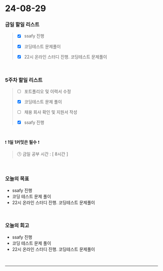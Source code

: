 # 24-08-29
### 금일 할일 리스트
> - [x]  ssafy 진행
>
> - [x]  코딩테스트 문제풀이
>
> - [x]  22시 온라인 스터디 진행. 코딩테스트 문제풀이

<br/>

### 5주차 할일 리스트  
> - [ ]  포트폴리오 및 이력서 수정
>
> - [x]  코딩테스트 문제 풀이
>
> - [ ]  채용 회사 확인 및 지원서 작성
>
> - [x]  ssafy 진행

<br/>

❗ **1일 1커밋은 필수** ❗
> 🕒 금일 공부 시간 : [ 8시간 ]

<br/>

### 오늘의 목표
- ssafy 진행
- 코딩 테스트 문제 풀이
- 22시 온라인 스터디 진행. 코딩테스트 문제풀이

<br>

### 오늘의 회고
- ssafy 진행
- 코딩 테스트 문제 풀이
- 22시 온라인 스터디 진행. 코딩테스트 문제풀이



<br/>

------------  
